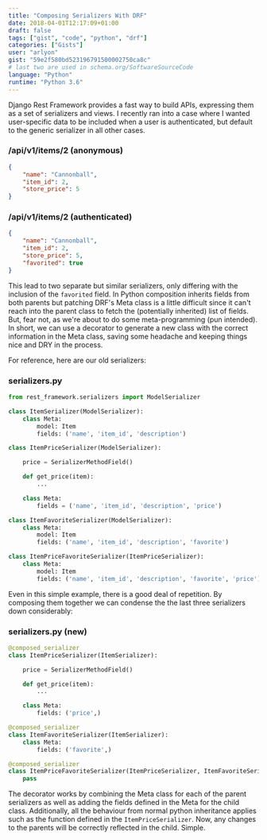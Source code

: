 ```yaml
---
title: "Composing Serializers With DRF"
date: 2018-04-01T12:17:09+01:00
draft: false
tags: ["gist", "code", "python", "drf"]
categories: ["Gists"]
user: "arlyon"
gist: "59e2f580bd523196791500002750ca8c"
# last two are used in schema.org/SoftwareSourceCode
language: "Python"
runtime: "Python 3.6"
---
```


Django Rest Framework provides a fast way to build APIs, expressing them as a set of serializers and views. I recently
ran into a case where I wanted user-specific data to be included when a user is authenticated, but default to the
generic serializer in all other cases.

### /api/v1/items/2 (anonymous)

```json
{
    "name": "Cannonball",
    "item_id": 2,
    "store_price": 5
}
```

### /api/v1/items/2 (authenticated)

```json
{
    "name": "Cannonball",
    "item_id": 2,
    "store_price": 5,
    "favorited": true
}
```

This lead to two separate but similar serializers, only differing with the inclusion of the `favorited` field. In
Python composition inherits fields from both parents but patching DRF's Meta class is a little difficult since it can't
reach into the parent class to fetch the (potentially inherited) list of fields. But, fear not, as we're about to do
some meta-programming (pun intended). In short, we can use a decorator to generate a new class with the correct
information in the Meta class, saving some headache and keeping things nice and DRY in the process.

For reference, here are our old serializers:

### serializers.py

```python
from rest_framework.serializers import ModelSerializer

class ItemSerializer(ModelSerializer):
    class Meta:
        model: Item
        fields: ('name', 'item_id', 'description')

class ItemPriceSerializer(ModelSerializer):

    price = SerializerMethodField()

    def get_price(item):
        ...

    class Meta:
        fields = ('name', 'item_id', 'description', 'price')

class ItemFavoriteSerializer(ModelSerializer):
    class Meta:
        model: Item
        fields: ('name', 'item_id', 'description', 'favorite')

class ItemPriceFavoriteSerializer(ItemPriceSerializer):
    class Meta:
        model: Item
        fields: ('name', 'item_id', 'description', 'favorite', 'price')
```

Even in this simple example, there is a good deal of repetition. By composing them together we can condense the
the last three serializers down considerably:

### serializers.py (new)

```python
@composed_serializer
class ItemPriceSerializer(ItemSerializer):

    price = SerializerMethodField()

    def get_price(item):
        ...

    class Meta:
        fields: ('price',)

@composed_serializer
class ItemFavoriteSerializer(ItemSerializer):
    class Meta:
        fields: ('favorite',)

@composed_serializer
class ItemPriceFavoriteSerializer(ItemPriceSerializer, ItemFavoriteSerializer):
    pass
```

The decorator works by combining the Meta class for each of the parent serializers as well as adding the fields defined
in the Meta for the child class. Additionally, all the behaviour from normal python inheritance applies such as
the function defined in the `ItemPriceSerializer`. Now, any changes to the parents will be correctly reflected in the
child. Simple.

